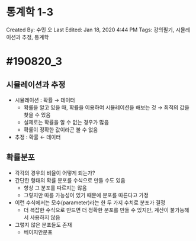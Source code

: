 # 통계학 1-3

Created By: 수민 오
Last Edited: Jan 18, 2020 4:44 PM
Tags: 강의필기, 시뮬레이션과 추정, 통계학

# #190820_3

## 시뮬레이션과 추정

- 시뮬레이션 : 확률 → 데이터
    - 확률을 알고 있을 때, 확률을 이용하여 시뮬레이션을 해보는 것 → 최적의 값을 찾을 수 있음
    - 실제로는 확률을 알 수 없는 경우가 많음
    - 확률이 정확한 값이라곤 볼 수 없음
- 추정 : 확률 ← 데이터

## 확률분포

- 각각의 경우의 비율이 어떻게 되는가?
- 간단한 형태의 확률 분포를 수식으로 만들 수도 있음
    - 항상 그 분포를 따르지는 않음
    - 그렇지만 따를 가능성이 있기 때문에 분포를 따른다고 가정
- 이런 수식에서는 모수(parameter)라는 한 두 가지 수치로 분포가 결정
    - 더 복잡한 수식으로 만드면 더 정확한 분포를 만들 수 있지만, 계산이 불가능해서 사용하지 않음
- 그렇지 않은 분포들도 존재
    - 베이지안분포